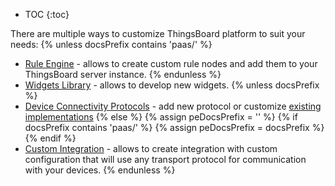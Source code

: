
* TOC
{:toc}

There are multiple ways to customize ThingsBoard platform to suit your needs:
{% unless docsPrefix contains 'paas/' %}
 - [Rule Engine](/docs/{{docsPrefix}}user-guide/contribution/rule-node-development/) - allows to create custom rule nodes and add them to your ThingsBoard server instance.
{% endunless %}
 - [Widgets Library](/docs/{{docsPrefix}}user-guide/contribution/widgets-development/) - allows to develop new widgets.
{% unless docsPrefix %}
 - [Device Connectivity Protocols](/docs/reference/protocols/) - add new protocol or customize [existing implementations](https://github.com/thingsboard/thingsboard/tree/master/transport)
{% else %}
{% assign peDocsPrefix = '' %}
{% if docsPrefix contains 'paas/' %}
{% assign peDocsPrefix = docsPrefix %}
{% endif %}
 - [Custom Integration](/docs/{{peDocsPrefix}}user-guide/integrations/custom/) - allows to create integration with custom configuration that will use any transport protocol for communication with your devices.
{% endunless %}
